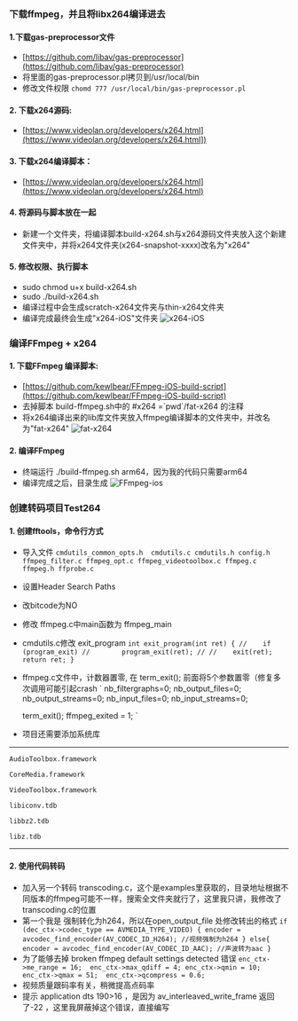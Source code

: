 ### 下载ffmpeg，并且将libx264编译进去
#### 1.下载gas-preprocessor文件
* [https://github.com/libav/gas-preprocessor](https://github.com/libav/gas-preprocessor)
* 将里面的gas-preprocessor.pl拷贝到/usr/local/bin
* 修改文件权限
	`chomd 777 /usr/local/bin/gas-preprocessor.pl`

#### 2. 下载x264源码:
* [https://www.videolan.org/developers/x264.html](https://www.videolan.org/developers/x264.html])

#### 3. 下载x264编译脚本：
 * [https://www.videolan.org/developers/x264.html](https://www.videolan.org/developers/x264.html)

#### 4. 将源码与脚本放在一起
* 新建一个文件夹，将编译脚本build-x264.sh与x264源码文件夹放入这个新建文件夹中，并将x264文件夹(x264-snapshot-xxxx)改名为"x264"

#### 5. 修改权限、执行脚本
* sudo chmod u+x build-x264.sh
* sudo ./build-x264.sh
* 编译过程中会生成scratch-x264文件夹与thin-x264文件夹
* 编译完成最终会生成"x264-iOS"文件夹
![x264-iOS](https://upload-images.jianshu.io/upload_images/11386185-e5dff57d0cfbe28a.png?imageMogr2/auto-orient/strip|imageView2/2/w/824)

### 编译FFmpeg + x264
#### 1. 下载FFmpeg 编译脚本:
* [https://github.com/kewlbear/FFmpeg-iOS-build-script](https://github.com/kewlbear/FFmpeg-iOS-build-script)
* 去掉脚本 build-ffmpeg.sh中的 #x264 =\`pwd\`/fat-x264 的注释
* 将x264编译出来的lib库文件夹放入ffmpeg编译脚本的文件夹中，并改名为"fat-x264"
![fat-x264](https://upload-images.jianshu.io/upload_images/11386185-0758c2ebd3b598da.png?imageMogr2/auto-orient/strip|imageView2/2/w/402)

#### 2. 编译FFmpeg
* 终端运行 ./build-ffmpeg.sh arm64，因为我的代码只需要arm64
* 编译完成之后，目录生成
![FFmpeg-ios](https://upload-images.jianshu.io/upload_images/11386185-9275ea5818538a30.png?imageMogr2/auto-orient/strip|imageView2/2/w/414)

###  创建转码项目Test264
#### 1. 创建fftools，命令行方式
* 导入文件
`
	cmdutils_common_opts.h 
	cmdutils.c
	cmdutils.h
	config.h
	ffmpeg_filter.c
	ffmpeg_opt.c
	ffmpeg_videotoolbox.c
	ffmpeg.c
	ffmpeg.h
	ffprobe.c
`
* 设置Header Search Paths
* 改bitcode为NO
* 修改 ffmpeg.c中main函数为 ffmpeg_main
* cmdutils.c修改 exit_program
`
int exit_program(int ret)
{
//    if (program_exit)
//        program_exit(ret);
//
//    exit(ret);
    return ret;
}
`
* ffmpeg.c文件中，计数器置零, 在 term_exit(); 前面将5个参数置零（修复多次调用可能引起crash
`
    nb_filtergraphs=0;
    nb_output_files=0;
    nb_output_streams=0;
    nb_input_files=0;
    nb_input_streams=0;
    
    term_exit();
    ffmpeg_exited = 1;
`

* 项目还需要添加系统库
****************
	AudioToolbox.framework

	CoreMedia.framework

	VideoToolbox.framework
	
	libiconv.tdb
	
	libbz2.tdb
	
	libz.tdb
****************

#### 2. 使用代码转码
* 加入另一个转码 transcoding.c，这个是examples里获取的，目录地址根据不同版本的ffmpeg可能不一样，搜索全文件夹就行了，这里我只讲，我修改了transcoding.c的位置
* 第一个我是	强制转化为h264，所以在open_output_file 处修改转出的格式
`
if (dec_ctx->codec_type == AVMEDIA_TYPE_VIDEO) {
                encoder = avcodec_find_encoder(AV_CODEC_ID_H264); //视频强制为h264
            }
            else{
                encoder = avcodec_find_encoder(AV_CODEC_ID_AAC); //声波转为aac
            }
`
* 为了能够去掉 broken ffmpeg default settings detected 错误
`
		  enc_ctx->me_range = 16; 
               enc_ctx->max_qdiff = 4;
               enc_ctx->qmin = 10; 
              enc_ctx->qmax = 51; 
               enc_ctx->qcompress = 0.6;
`
* 视频质量跟码率有关，稍微提高点码率
* 提示 application dts 190>16 ，是因为 av_interleaved_write_frame 返回了-22 ，这里我屏蔽掉这个错误，直接编写
